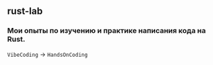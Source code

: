 ## rust-lab
### Мои опыты по изучению и практике написания кода на Rust.
`VibeCoding` → `HandsOnCoding`
